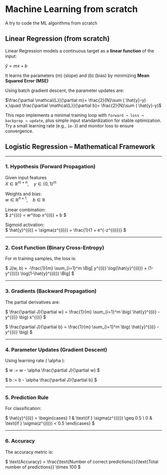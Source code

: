 # Machine Learning from scratch
 A try to code the ML algorithms from scratch

 

## Linear Regression (from scratch)

Linear Regression models a continuous target as a **linear function** of the input:

$\hat{y} = m x + b$

It learns the parameters (m) (slope) and (b) (bias) by minimizing **Mean Squared Error (MSE)**

Using batch gradient descent, the parameter updates are:

$\frac{\partial \mathcal{L}}{\partial m}= \frac{2}{N}\sum ( \hat{y}-y) x,\quad
\frac{\partial \mathcal{L}}{\partial b}= \frac{2}{N}\sum ( \hat{y}-y)$

This repo implements a minimal training loop with `forward → loss → backprop → update`, plus simple input standardization for stable optimization. Try a small learning rate (e.g., `1e-3`) and monitor loss to ensure convergence.

## Logistic Regression – Mathematical Framework

---

### 1. Hypothesis (Forward Propagation)

Given input features  
$X \in \mathbb{R}^{m \times n}, \quad y \in \{0,1\}^m$

Weights and bias:  
$w \in \mathbb{R}^{n \times 1}, \quad b \in \mathbb{R}$

Linear combination:  
$
z^{(i)} = w^\top x^{(i)} + b
$

Sigmoid activation:  
$
\hat{y}^{(i)} = \sigma(z^{(i)}) = \frac{1}{1 + e^{-z^{(i)}}}
$

---

### 2. Cost Function (Binary Cross-Entropy)

For $m$ training samples, the loss is:  

$
J(w, b) = -\frac{1}{m} \sum_{i=1}^m \Big[ y^{(i)} \log(\hat{y}^{(i)}) + (1-y^{(i)}) \log(1-\hat{y}^{(i)}) \Big]
$

---

### 3. Gradients (Backward Propagation)

The partial derivatives are:  

$
\frac{\partial J}{\partial w} = \frac{1}{m} \sum_{i=1}^m \big( \hat{y}^{(i)} - y^{(i)} \big) x^{(i)}
$

$
\frac{\partial J}{\partial b} = \frac{1}{m} \sum_{i=1}^m \big( \hat{y}^{(i)} - y^{(i)} \big)
$

---

### 4. Parameter Updates (Gradient Descent)

Using learning rate \( \alpha \):  

$
w := w - \alpha \frac{\partial J}{\partial w}
$

$
b := b - \alpha \frac{\partial J}{\partial b}
$

---

### 5. Prediction Rule

For classification:  

$
\hat{y}^{(i)} =
\begin{cases}
1 & \text{if } \sigma(z^{(i)}) \geq 0.5 \\
0 & \text{if } \sigma(z^{(i)}) < 0.5
\end{cases}
$

---

### 6. Accuracy

The accuracy metric is:  

$
\text{Accuracy} = \frac{\text{Number of correct predictions}}{\text{Total number of predictions}} \times 100
$


